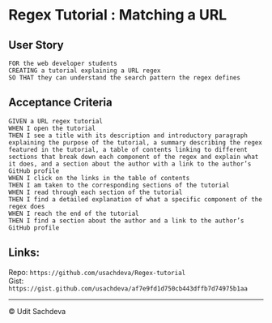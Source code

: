 # Regex Tutorial : Matching a URL

## User Story

```
FOR the web developer students
CREATING a tutorial explaining a URL regex
SO THAT they can understand the search pattern the regex defines
```

## Acceptance Criteria

```
GIVEN a URL regex tutorial
WHEN I open the tutorial
THEN I see a title with its description and introductory paragraph explaining the purpose of the tutorial, a summary describing the regex featured in the tutorial, a table of contents linking to different sections that break down each component of the regex and explain what it does, and a section about the author with a link to the author’s GitHub profile
WHEN I click on the links in the table of contents
THEN I am taken to the corresponding sections of the tutorial
WHEN I read through each section of the tutorial
THEN I find a detailed explanation of what a specific component of the regex does
WHEN I reach the end of the tutorial
THEN I find a section about the author and a link to the author’s GitHub profile
```

## Links:

Repo: `https://github.com/usachdeva/Regex-tutorial`  
Gist: `https://gist.github.com/usachdeva/af7e9fd1d750cb443dffb7d74975b1aa`

---

© Udit Sachdeva
